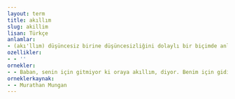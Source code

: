 ```yaml
---
layout: term
title: akıllım
slug: akillim
lisan: Türkçe
anlamlar:
- (akı'llım) düşüncesiz birine düşüncesizliğini dolaylı bir biçimde anlatmak için kullanılan bir söz
ozellikler:
- - ''
ornekler:
- - Baban, senin için gitmiyor ki oraya akıllım, diyor. Benim için gidiyoruz, diye övünüyor Ali.
orneklerkaynak:
- - Murathan Mungan
---
```

